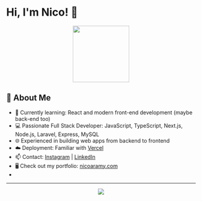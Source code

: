 # Hi, I'm Nico! 👋

<p align="center">
  <img src="https://media.giphy.com/media/L8K62iTDkzGX6/giphy.gif" width="150"/>
</p>

## 🚀 About Me
- 🌱 Currently learning: React and modern front-end development (maybe back-end too)
- 💻 Passionate Full Stack Developer: JavaScript, TypeScript, Next.js, Node.js, Laravel, Express, MySQL
- 🌐 Experienced in building web apps from backend to frontend
- ☁️ Deployment: Familiar with [Vercel](vercel.com)
- 📫 Contact: [Instagram](https://instagram.com/nico_aramy) | [LinkedIn](https://linkedin.com/in/nico-aramy)
- 🖥️ Check out my portfolio: [nicoaramy.com](https://nicoaramy.com)
- 
---

<p align="center">
  <img src="https://readme-typing-svg.herokuapp.com?font=Fira+Code&duration=4000&pause=500&color=F70000&center=true&vCenter=true&width=435&lines=Welcome+to+my+GitHub!;Let%27s+collaborate+and+build+something+awesome!" />
</p>
